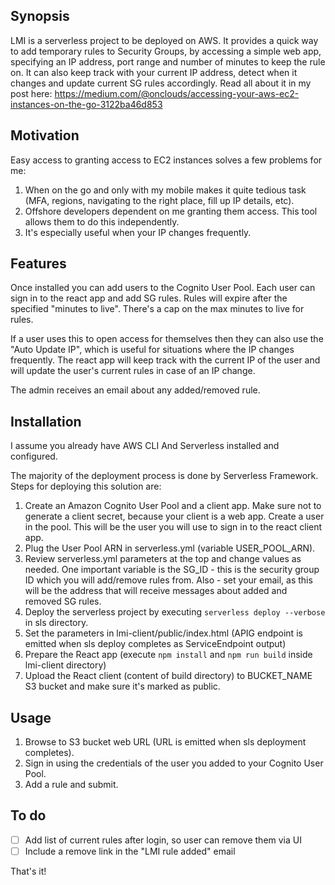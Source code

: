 ## Synopsis

LMI is a serverless project to be deployed on AWS. It provides a quick way to add temporary rules to Security Groups, by accessing a simple web app, specifying an IP address, port range and number of minutes to keep the rule on. It can also keep track with your current IP address, detect when it changes and update current SG rules accordingly. Read all about it in my post here: https://medium.com/@onclouds/accessing-your-aws-ec2-instances-on-the-go-3122ba46d853

## Motivation

Easy access to granting access to EC2 instances solves a few problems for me:
1. When on the go and only with my mobile makes it quite tedious task (MFA, regions, navigating to the right place, fill up IP details, etc).
2. Offshore developers dependent on me granting them access. This tool allows them to do this independently.
3. It's especially useful when your IP changes frequently.

## Features

Once installed you can add users to the Cognito User Pool. Each user can sign in to the react app and add SG rules. Rules will expire after the specified "minutes to live". There's a cap on the max minutes to live for rules.

If a user uses this to open access for themselves then they can also use the "Auto Update IP", which is useful for situations where the IP changes frequently. The react app will keep track with the current IP of the user and will update the user's current rules in case of an IP change.

The admin receives an email about any added/removed rule.

## Installation

I assume you already have AWS CLI And Serverless installed and configured.

The majority of the deployment process is done by Serverless Framework. Steps for deploying this solution are:
1. Create an Amazon Cognito User Pool and a client app. Make sure not to generate a client secret, because your client is a web app. Create a user in the pool. This will be the user you will use to sign in to the react client app.
2. Plug the User Pool ARN in serverless.yml (variable USER_POOL_ARN).
3. Review serverless.yml parameters at the top and change values as needed. One important variable is the SG_ID - this is the security group ID which you will add/remove rules from. Also - set your email, as this will be the address that will receive messages about added and removed SG rules.
3. Deploy the serverless project by executing `serverless deploy --verbose` in sls directory.
4. Set the parameters in lmi-client/public/index.html (APIG endpoint is emitted when sls deploy completes as ServiceEndpoint output)
5. Prepare the React app (execute `npm install` and `npm run build` inside lmi-client directory)
6. Upload the React client (content of build directory) to BUCKET_NAME S3 bucket and make sure it's marked as public.

## Usage

1. Browse to S3 bucket web URL (URL is emitted when sls deployment completes).
2. Sign in using the credentials of the user you added to your Cognito User Pool.
3. Add a rule and submit.

## To do

- [ ] Add list of current rules after login, so user can remove them via UI
- [ ] Include a remove link in the "LMI rule added" email

That's it!
